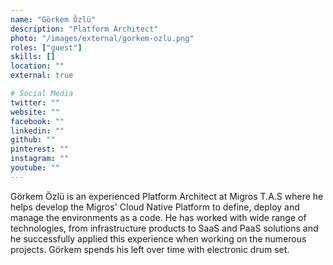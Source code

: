 ```yaml
---
name: "Görkem Özlü"
description: "Platform Architect"
photo: "/images/external/gorkem-ozlu.png"
roles: ["guest"]
skills: []
location: ""
external: true

# Social Media
twitter: ""
website: ""
facebook: ""
linkedin: ""
github: ""
pinterest: ""
instagram: ""
youtube: ""
---
```


Görkem Özlü is an experienced Platform Architect at Migros T.A.S where he helps develop the Migros' Cloud Native Platform to define, deploy and manage the environments as a code. He has worked with wide range of technologies, from infrastructure products to SaaS and PaaS solutions and he successfully applied this experience when working on the numerous projects. Görkem spends his left over time with electronic drum set.
